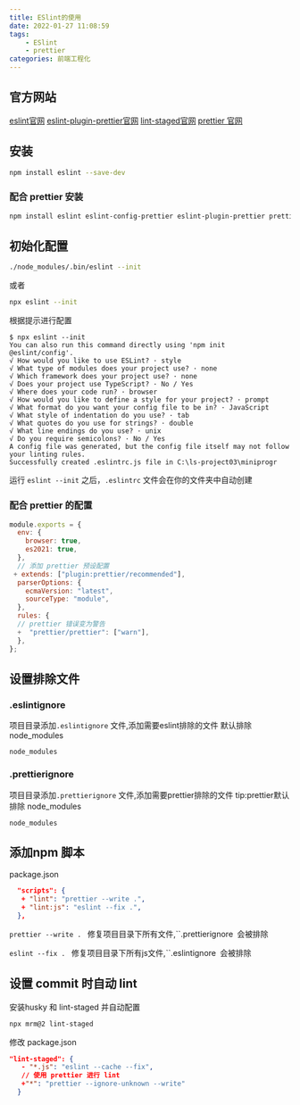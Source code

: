 ```yaml
---
title: ESlint的使用
date: 2022-01-27 11:08:59
tags:
	- ESlint
	- prettier
categories: 前端工程化
---
```

## 官方网站
[eslint官网](https://eslint.bootcss.com/docs/user-guide/getting-started)
[eslint-plugin-prettier官网](https://github.com/prettier/eslint-plugin-prettier#eslint-plugin-prettier-)
[lint-staged官网](https://www.npmjs.com/package/lint-staged)
[prettier 官网](https://prettier.io/docs/en/cli.html#--write)
## 安装
```bash
npm install eslint --save-dev
```
### 配合 prettier 安装
```bash
npm install eslint eslint-config-prettier eslint-plugin-prettier prettier --save-dev
```
## 初始化配置
```bash
./node_modules/.bin/eslint --init 
```
或者

```bash
npx eslint --init
```

根据提示进行配置

```
$ npx eslint --init
You can also run this command directly using 'npm init @eslint/config'.
√ How would you like to use ESLint? · style       
√ What type of modules does your project use? · none
√ Which framework does your project use? · none
√ Does your project use TypeScript? · No / Yes
√ Where does your code run? · browser
√ How would you like to define a style for your project? · prompt
√ What format do you want your config file to be in? · JavaScript
√ What style of indentation do you use? · tab
√ What quotes do you use for strings? · double
√ What line endings do you use? · unix
√ Do you require semicolons? · No / Yes
A config file was generated, but the config file itself may not follow your linting rules.
Successfully created .eslintrc.js file in C:\ls-project03\miniprogr
```

运行 `eslint --init` 之后，`.eslintrc` 文件会在你的文件夹中自动创建

### 配合 prettier 的配置

```js
module.exports = {
  env: {
    browser: true,
    es2021: true,
  },
  // 添加 prettier 预设配置
 + extends: ["plugin:prettier/recommended"],
  parserOptions: {
    ecmaVersion: "latest",
    sourceType: "module",
  },
  rules: {
  // prettier 错误变为警告
  +  "prettier/prettier": ["warn"],
  },
};

```

## 设置排除文件

### .eslintignore

项目目录添加`.eslintignore` 文件,添加需要eslint排除的文件  默认排除node_modules

```
node_modules
```

### .prettierignore

项目目录添加`.prettierignore` 文件,添加需要prettier排除的文件  tip:prettier默认排除 node_modules

```
node_modules
```

## 添加npm 脚本

package.json

```json
  "scripts": {
   + "lint": "prettier --write .",
   + "lint:js": "eslint --fix .",
  },
```

`prettier --write . ` 修复项目目录下所有文件,``.prettierignore` `会被排除

`eslint --fix . ` 修复项目目录下所有js文件,``.eslintignore` `会被排除

## 设置 commit 时自动 lint

安装husky 和 lint-staged 并自动配置

```bash
npx mrm@2 lint-staged
```
修改 package.json
```json
"lint-staged": {
   - "*.js": "eslint --cache --fix",
   // 使用 prettier 进行 lint
   +"*": "prettier --ignore-unknown --write"
  }
```